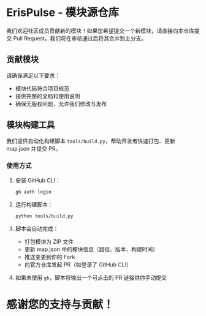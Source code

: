 # ErisPulse - 模块源仓库

我们欢迎社区成员贡献新的模块！如果您希望提交一个新模块，请直接向本仓库提交 Pull Request。我们将在审核通过后将其合并到主分支。

## 贡献模块

请确保满足以下要求：
- 模块代码符合项目规范
- 提供完整的文档和使用说明
- 确保无版权问题，允许我们修改与发布

## 模块构建工具

我们提供自动化构建脚本 `tools/build.py`，帮助开发者快速打包、更新 map.json 并提交 PR。

### 使用方式

1. 安装 GitHub CLI：
   ```bash
   gh auth login
   ```

2. 运行构建脚本：
   ```bash
   python tools/build.py
   ```

3. 脚本会自动完成：
   - 打包模块为 ZIP 文件
   - 更新 map.json 中的模块信息（路径、版本、构建时间）
   - 推送变更到你的 Fork
   - 向官方仓库发起 PR（如登录了 GitHub CLI）

4. 如果未使用 `gh`，脚本将输出一个可点击的 PR 链接供你手动提交


# 感谢您的支持与贡献！
